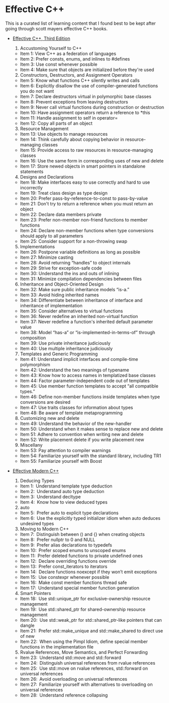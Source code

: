 # Effective C++

This is a curated list of learning content that I found best to be kept after going through scott mayers effective C++ books.
* [Effective C++, Third Edition](https://www.amazon.com/Effective-Specific-Improve-Programs-Designs/dp/0321334876) 

    1. Accustoming Yourself to C++
    * Item 1: View C++ as a federation of languages
    * Item 2: Prefer consts, enums, and inlines to #defines
    * Item 3: Use const whenever possible
    * Item 4: Make sure that objects are initialized before they're used
    2. Constructors, Destructors, and Assignment Operators
    * Item 5: Know what functions C++ silently writes and calls
    * Item 6: Explicitly disallow the use of compiler-generated functions you do not want
    * Item 7: Declare destructors virtual in polymorphic base classes
    * Item 8: Prevent exceptions from leaving destructors
    * Item 9: Never call virtual functions during construction or destruction
    * Item 10: Have assignment operators return a reference to *this
    * Item 11: Handle assignment to self in operator=
    * Item 12: Copy all parts of an object
    3. Resource Management
    * Item 13: Use objects to manage resources
    * Item 14: Think carefully about copying behavior in resource-managing classes
    * Item 15: Provide access to raw resources in resource-managing classes
    * Item 16: Use the same form in corresponding uses of new and delete
    * Item 17: Store newed objects in smart pointers in standalone statements
    4. Designs and Declarations
    * Item 18: Make interfaces easy to use correctly and hard to use incorrectly
    * Item 19: Treat class design as type design
    * Item 20: Prefer pass-by-reference-to-const to pass-by-value
    * Item 21: Don't try to return a reference when you must return an object
    * Item 22: Declare data members private
    * Item 23: Prefer non-member non-friend functions to member functions
    * Item 24: Declare non-member functions when type conversions should apply to all parameters
    * Item 25: Consider support for a non-throwing swap
    5. Implementations
    * Item 26: Postpone variable definitions as long as possible
    * Item 27: Minimize casting
    * Item 28: Avoid returning “handles” to object internals
    * Item 29: Strive for exception-safe code
    * Item 30: Understand the ins and outs of inlining
    * Item 31: Minimize compilation dependencies between files
    6. Inheritance and Object-Oriented Design
    * Item 32: Make sure public inheritance models “is-a.”
    * Item 33: Avoid hiding inherited names
    * Item 34: Differentiate between inheritance of interface and inheritance of implementation
    * Item 35: Consider alternatives to virtual functions
    * Item 36: Never redefine an inherited non-virtual function
    * Item 37: Never redefine a function's inherited default parameter value
    * Item 38: Model “has-a” or “is-implemented-in-terms-of” through composition
    * Item 39: Use private inheritance judiciously
    * Item 40: Use multiple inheritance judiciously
    7. Templates and Generic Programming
    * Item 41: Understand implicit interfaces and compile-time polymorphism
    * Item 42: Understand the two meanings of typename
    * Item 43: Know how to access names in templatized base classes
    * Item 44: Factor parameter-independent code out of templates
    * Item 45: Use member function templates to accept “all compatible types.”
    * Item 46: Define non-member functions inside templates when type conversions are desired
    * Item 47: Use traits classes for information about types
    * Item 48: Be aware of template metaprogramming
    8. Customizing new and delete
    * Item 49: Understand the behavior of the new-handler
    * Item 50: Understand when it makes sense to replace new and delete
    * Item 51: Adhere to convention when writing new and delete
    * Item 52: Write placement delete if you write placement new
    9. Miscellany
    * Item 53: Pay attention to compiler warnings
    * Item 54: Familiarize yourself with the standard library, including TR1
    * Item 55: Familiarize yourself with Boost

* [Effective Modern C++](https://www.amazon.com/Effective-Modern-Specific-Ways-Improve-ebook/dp/B00PGCMGDQ)
    
    1. Deducing Types
    * Item 1: Understand template type deduction
    * Item 2: Understand auto type deduction
    * Item 3: Understand decltype
    * Item 4: Know how to view deduced types
    2. auto
    * Item 5: Prefer auto to explicit type declarations
    * Item 6: Use the explicitly typed initializer idiom when auto deduces undesired types
    3. Moving to Modern C++
    * Item 7: Distinguish between () and {} when creating objects
    * Item 8: Prefer nullptr to 0 and NULL
    * Item 9: Prefer alias declarations to typedefs
    * Item 10: Prefer scoped enums to unscoped enums
    * Item 11: Prefer deleted functions to private undefined ones
    * Item 12: Declare overriding functions override
    * Item 13: Prefer const_iterators to iterators
    * Item 14: Declare functions noexcept if they won’t emit exceptions
    * Item 15: Use constexpr whenever possible
    * Item 16: Make const member functions thread safe
    * Item 17: Understand special member function generation
    4. Smart Pointers
    * Item 18: Use std::unique_ptr for exclusive-ownership resource management
    * Item 19: Use std::shared_ptr for shared-ownership resource management
    * Item 20: Use std::weak_ptr for std::shared_ptr-like pointers that can dangle
    * Item 21: Prefer std::make_unique and std::make_shared to direct use of new
    * Item 22: When using the Pimpl Idiom, define special member functions in the implementation file
    5. Rvalue References, Move Semantics, and Perfect Forwarding
    * Item 23: Understand std::move and std::forward
    * Item 24: Distinguish universal references from rvalue references
    * Item 25: Use std::move on rvalue references, std::forward on universal references
    * Item 26: Avoid overloading on universal references
    * Item 27: Familiarize yourself with alternatives to overloading on universal references
    * Item 28: Understand reference collapsing